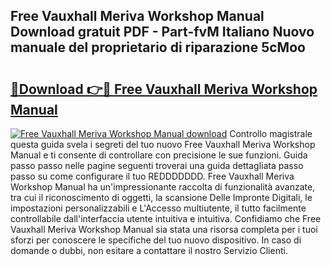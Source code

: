 ## Free Vauxhall Meriva Workshop Manual Download gratuit PDF - Part-fvM Italiano Nuovo manuale del proprietario di riparazione 5cMoo

# <h2><a href="http://dfbuwds.blite.top/?on=Free+Vauxhall+Meriva+Workshop+Manual">🔗Download 👉🔴 Free Vauxhall Meriva Workshop Manual</a></h2>

[![Free Vauxhall Meriva Workshop Manual download](https://i.imgur.com/lujVjoI.png)](http://dfbuwds.blite.top/?on=Free+Vauxhall+Meriva+Workshop+Manual)
Controllo magistrale questa guida svela i segreti del tuo nuovo Free Vauxhall Meriva Workshop Manual e ti consente di controllare con precisione le sue funzioni. Guida passo passo nelle pagine seguenti troverai una guida dettagliata passo passo su come configurare il tuo REDDDDDDD. Free Vauxhall Meriva Workshop Manual ha un'impressionante raccolta di funzionalità avanzate, tra cui il riconoscimento di oggetti, la scansione Delle Impronte Digitali, le impostazioni personalizzabili e L'Accesso multiutente, il tutto facilmente controllabile dall'interfaccia utente intuitiva e intuitiva. Confidiamo che Free Vauxhall Meriva Workshop Manual sia stata una risorsa completa per i tuoi sforzi per conoscere le specifiche del tuo nuovo dispositivo. In caso di domande o dubbi, non esitare a contattare il nostro Servizio Clienti.
